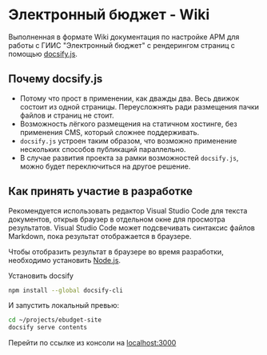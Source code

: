 # Электронный бюджет - Wiki

Выполненная в формате Wiki документация по настройке АРМ для работы с ГИИС "Электронный бюджет" с рендерингом страниц с помощью [docsify.js](https://docsify.js.org/).

## Почему docsify.js

* Потому что прост в применении, как дважды два. Весь движок состоит из одной страницы. Переусложнять ради размещения пачки файлов и страниц не стоит.
* Возможность лёгкого размещения на статичном хостинге, без применения CMS, который сложнее поддерживать.
* `docsify.js` устроен таким образом, что возможно применение нескольких способов публикаций параллельно.
* В случае развития проекта за рамки возможностей `docsify.js`, можно будет переключиться на другое решение.

## Как принять участие в разработке

Рекомендуется использовать редактор Visual Studio Code для текста документов, открыв браузер в отдельном окне для просмотра результатов. Visual Studio Code может подсвечивать синтаксис файлов Markdown, пока результат отображается в браузере.

Чтобы отобразить результат в браузере во время разработки, необходимо установить [Node.js](https://nodejs.org/ru/).

Установить docsify

```bash
npm install --global docsify-cli
```

И запустить локальный превью:

```bash
cd ~/projects/ebudget-site
docsify serve contents
```

Перейти по ссылке из консоли на [localhost:3000](http://localhost:3000)

<!-- // code: language=markdown insertSpaces=true tabSize=2 -->
